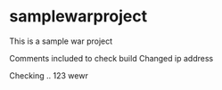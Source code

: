 # samplewarproject
This is a sample war project


Comments included to check build
Changed ip address

Checking
..
123
wewr
